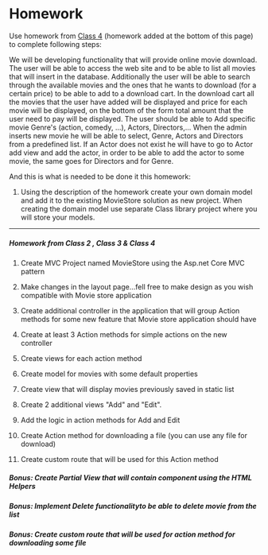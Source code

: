# Homework

Use homework from [Class 4](https://github.com/sedc-codecademy/sedc7-08-aspnetmvc/blob/master/g2/Class%204/Homework.md) (homework added at the bottom of this page) to complete following steps:

We will be developing functionality that will provide online movie download. The user will be able to access the web site and to be able to list all movies that will insert in the database. 
Additionally the user will be able to search through the available movies and the ones that he wants to download (for a certain price) to be able to add to a download cart. 
In the download cart all the movies that the user have added will be displayed and price for each movie will be displayed, on the bottom of the form total amount that the user need to pay will be displayed.
The user should be able to Add specific movie Genre's (action, comedy, ...), Actors, Directors,...
When the admin inserts new movie he will be able to select, Genre, Actors and Directors from a predefined list. 
If an Actor does not exist he will have to go to Actor add view and add the actor, in order to be able to add the actor to some movie, the same goes for Directors and for Genre.

And this is what is needed to be done it this homework:

1. Using the description of the homework create your own domain model and add it to the existing MovieStore solution as new project. 
When creating the domain model use separate Class library project where you will store your models.

----------------------------------------------------------------------------------
##### Homework from Class 2 , Class 3 & Class 4
1. Create MVC Project named MovieStore using the Asp.net Core MVC pattern

2. Make changes in the layout page...fell free to make design as you wish compatible with Movie store application 

3. Create additional controller in the application that will group Action methods  for some new feature that Movie store application should have

4. Create at least 3 Action methods for simple actions on the new controller

5. Create views for each action method 

6. Create model for movies with some default properties

7. Create view that will display movies previously saved in static list

8. Create 2 additional views "Add" and "Edit".

9. Add the logic in action methods for Add and Edit

10. Create Action method for downloading a file (you can use any file for download)

11. Create custom route that will be used for this Action method

##### Bonus: Create Partial View that will contain component using the HTML Helpers
##### Bonus: Implement Delete functionalityto be able to delete movie from the list
##### Bonus: Create custom route that will be used for action method for downloading some file
